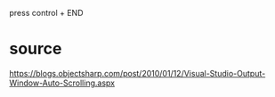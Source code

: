 press control + END

# source
https://blogs.objectsharp.com/post/2010/01/12/Visual-Studio-Output-Window-Auto-Scrolling.aspx

